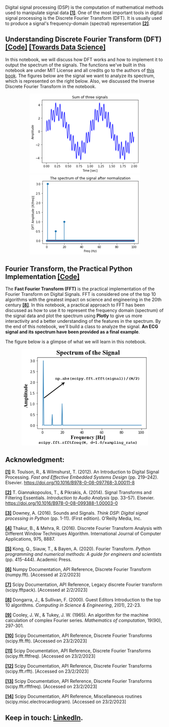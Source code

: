 Digital signal processing (DSP) is the computation of mathematical methods used to manipulate signal data [**[1]**](https://doi.org/10.1016/B978-0-08-097768-3.00011-8). One of the most important tools in digital signal processing is the Discrete Fourier Transform (DFT). It is usually used to produce a signal's frequency-domain (spectral) representation [**[2]**](https://doi.org/10.1016/B978-0-08-099388-1.00003-0).

## Understanding Discrete Fourier Transform (DFT) [**[Code]**](https://github.com/OmarAlkousa/Learn-Fourier-Transform/blob/c4fae6a65d3233d62b9e45d1c0cf730f3bea5753/Understanding%20Discrete%20Fourier%20Transform%20(DFT)/Learning_Discrete_Fourier_Transform_(DFT).ipynb) [**[Towards Data Science]**](https://medium.com/towards-data-science/learn-discrete-fourier-transform-dft-9f7a2df4bfe9)

In this notebook, we will discuss how DFT works and how to implement it to output the spectrum of the signals. The functions we've built in this notebook are under MIT License and all credits go to the authors of [this book](https://pythonnumericalmethods.berkeley.edu/notebooks/Index.html). The figures below are the signal we want to analyze its spectrum, which is represented on the right below. Also, we discussed the Inverse Discrete Fourier Transform in the notebook.

<p align="center">
  <img src="https://github.com/OmarAlkousa/Learn-Fourier-Transform/blob/0aa07f1f7a792f38418c2c637f07dce1ddfdbf81/Understanding%20Discrete%20Fourier%20Transform%20(DFT)/The%20studied%20signal.png", width="350">
  <img src="https://github.com/OmarAlkousa/Learn-Fourier-Transform/blob/0aa07f1f7a792f38418c2c637f07dce1ddfdbf81/Understanding%20Discrete%20Fourier%20Transform%20(DFT)/first%20side%20DFT.png", width="350">
</p>

## Fourier Transform, the Practical Python Implementation [**[Code]**](https://github.com/OmarAlkousa/Learn-Fourier-Transform/blob/10bf85f103dd71e86659ae6ac78f772289ea0ccd/Fourier%20Transform,%20the%20Practical%20Python%20Implementation/Fourier_Transform,_the_Practical_Python_Implementation.ipynb)

The **Fast Fourier Transform (FFT)** is the practical implementation of the Fourier Transform on Digital Signals. FFT is considered one of the top 10 algorithms with the greatest impact on science and engineering in the 20th century [**[8]**](https://doi.ieeecomputersociety.org/10.1109/MCISE.2000.814652). In this notebook, a practical approach to FFT has been discussed as how to use it to represent the frequency domain (spectrum) of the signal data and plot the spectrum using **Plotly** to give us more interactivity and a better understanding of the features in the spectrum. By the end of this notebook, we'll build a class to analyze the signal. **An ECG signal and its spectrum have been provided as a final example**.

The figure below is a glimpse of what we will learn in this notebook.

<p align="center">
  <img src="https://github.com/OmarAlkousa/Learn-Fourier-Transform/blob/10bf85f103dd71e86659ae6ac78f772289ea0ccd/Fourier%20Transform,%20the%20Practical%20Python%20Implementation/Spectrum%20for%20%20real-value%20signal%20data.png", width="400">
</p>

## Acknowledgment:
[**[1]**](https://doi.org/10.1016/B978-0-08-097768-3.00011-8) R. Toulson, R., & Wilmshurst, T. (2012). An Introduction to Digital Signal Processing. *Fast and Effective Embedded Systems Design* (pp. 219–242). Elsevier. https://doi.org/10.1016/B978-0-08-097768-3.00011-8

[**[2]**](https://doi.org/10.1016/B978-0-08-099388-1.00003-0) T. Giannakopoulos, T., & Pikrakis, A. (2014). Signal Transforms and Filtering Essentials. *Introduction to Audio Analysis* (pp. 33–57). Elsevier. https://doi.org/10.1016/B978-0-08-099388-1.00003-0

[**[3]**](https://biblioteca.unisced.edu.mz/bitstream/123456789/1667/1/thinkdsp.pdf) Downey, A. (2016). Sounds and Signals. *Think DSP: Digital signal processing in Python* (pp. 1-11). (First edition). O’Reilly Media, Inc.

[**[4]**](https://citeseerx.ist.psu.edu/document?repid=rep1&type=pdf&doi=da18cc0dc47a2e9f829bf752e86a985d0dcc22f3) Thakur, B., & Mehra, R. (2016). Discrete Fourier Transform Analysis with Different Window Techniques Algorithm. International Journal of Computer Applications, 975, 8887.

[**[5]**](https://pythonnumericalmethods.berkeley.edu/notebooks/chapter24.02-Discrete-Fourier-Transform.html) Kong, Q., Siauw, T., & Bayen, A. (2020). Fourier Transform. *Python programming and numerical methods: A guide for engineers and scientists* (pp. 415-444). Academic Press.

[**[6]**](https://numpy.org/doc/stable/reference/generated/numpy.fft.fft.html) Numpy Documentation, API Reference, Discrete Fourier Transform (numpy.fft). [Accessed at 2/2/2023]

[**[7]**](https://docs.scipy.org/doc/scipy/reference/generated/scipy.fftpack.fft.html) Scipy Documentation, API Reference, Legacy discrete Fourier transform (scipy.fftpack). [Accessed at 2/2/2023]

[**[8]**](https://doi.ieeecomputersociety.org/10.1109/MCISE.2000.814652) Dongarra, J., & Sullivan, F. (2000). Guest Editors Introduction to the top 10 algorithms. *Computing in Science & Engineering*, 2(01), 22-23.

[**[9]**](https://www.ams.org/journals/mcom/1965-19-090/S0025-5718-1965-0178586-1/) Cooley, J. W., & Tukey, J. W. (1965). An algorithm for the machine calculation of complex Fourier series. *Mathematics of computation*, 19(90), 297-301.

[**[10]**](https://docs.scipy.org/doc/scipy/reference/generated/scipy.fft.fft.html#scipy.fft.fft) Scipy Documentation, API Reference, Discrete Fourier Transforms (scipy.fft.fft). [Accessed on 23/2/2023]

[**[11]**](https://docs.scipy.org/doc/scipy/reference/generated/scipy.fft.fftfreq.html#scipy.fft.fftfreq) Scipy Documentation, API Reference, Discrete Fourier Transforms (scipy.fft.fftfreq). [Accessed on 23/2/2023]

[**[12]**](https://docs.scipy.org/doc/scipy/reference/generated/scipy.fft.rfft.html#scipy.fft.rfft) Scipy Documentation, API Reference, Discrete Fourier Transforms (scipy.fft.rfft). [Accessed on 23/2/2023]

[**[13]**](https://docs.scipy.org/doc/scipy/reference/generated/scipy.fft.rfftfreq.html#scipy.fft.rfftfreq) Scipy Documentation, API Reference, Discrete Fourier Transforms (scipy.fft.rfftfreq). [Accessed on 23/2/2023]

[**[14]**](https://docs.scipy.org/doc/scipy/reference/generated/scipy.misc.electrocardiogram.html#scipy.misc.electrocardiogram) Scipy Documentation, API Reference, Miscellaneous routines (scipy.misc.electrocardiogram). [Accessed on 23/2/2023]


## Keep in touch: [LinkedIn](https://www.linkedin.com/in/omar-alkousa).

